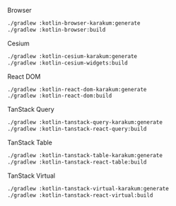 Browser

```sh
./gradlew :kotlin-browser-karakum:generate
./gradlew :kotlin-browser:build
```

Cesium

```sh
./gradlew :kotlin-cesium-karakum:generate
./gradlew :kotlin-cesium-widgets:build
```

React DOM

```sh
./gradlew :kotlin-react-dom-karakum:generate
./gradlew :kotlin-react-dom:build
```

TanStack Query

```sh
./gradlew :kotlin-tanstack-query-karakum:generate
./gradlew :kotlin-tanstack-react-query:build
```

TanStack Table

```sh
./gradlew :kotlin-tanstack-table-karakum:generate
./gradlew :kotlin-tanstack-react-table:build
```

TanStack Virtual

```sh
./gradlew :kotlin-tanstack-virtual-karakum:generate
./gradlew :kotlin-tanstack-react-virtual:build
```
